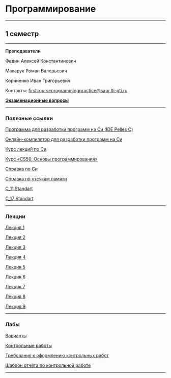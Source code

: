 # Программирование
____________
## 1 семестр
___________
**Преподаватели**

Федин Алексей Константинович

Макарук Роман Валерьевич

Корниенко Иван Григорьевич

Контакты: firstcourseprogrammingpractice@sapr.lti-gti.ru

[**Экзаменационные вопросы**](https://github.com/Veldorn/SPbGTI/blob/main/Files/Programming/Экзаменационные%20вопросы.pdf)
___________
### Полезные ссылки

[Программа для разработки программ на Си (IDE Pelles C)](http://www.smorgasbordet.com/pellesc/)

[Онлайн-компилятор для разработки программ на Си](https://ideone.com/)

[Курс лекций по Си](https://learnc.info/c/)

[Курс «CS50. Основы программирования»](https://javarush.ru/quests/QUEST_HARVARD_CS50)

[Справка по Си](https://en.cppreference.com/w/c)

[Справка по утечкам памяти](https://m.youtube.com/watch?v=1stQbTuUBIE) 

[C_11 Standart](https://github.com/Veldorn/SPbGTI/blob/main/Files/Programming/С11_Standart.pdf)

[C_17 Standart](https://github.com/Veldorn/SPbGTI/blob/main/Files/Programming/C17_Standart_Draft.pdf)
_________
### Лекции

[Лекция 1](https://github.com/Veldorn/SPbGTI/blob/main/Files/Programming/Лекция%201.pdf)

[Лекция 2](https://github.com/Veldorn/SPbGTI/blob/main/Files/Programming/Лекция%202.pdf)

[Лекция 3](https://github.com/Veldorn/SPbGTI/blob/main/Files/Programming/Лекция%203.pdf)

[Лекция 4](https://github.com/Veldorn/SPbGTI/blob/main/Files/Programming/Лекция%204.pdf)

[Лекция 5](https://github.com/Veldorn/SPbGTI/blob/main/Files/Programming/Лекция%205.pdf)

[Лекция 6](https://github.com/Veldorn/SPbGTI/blob/main/Files/Programming/Лекция%206.pdf)

[Лекция 7](https://github.com/Veldorn/SPbGTI/blob/main/Files/Programming/Лекция%207.pdf)

[Лекция 8](https://github.com/Veldorn/SPbGTI/blob/main/Files/Programming/Лекция%208.pdf)

[Лекция 9](https://github.com/Veldorn/SPbGTI/blob/main/Files/Programming/Лекция%209.pdf)
___________
### Лабы

[Варианты](https://github.com/Veldorn/SPbGTI/blob/main/GroupList.md)

[Контрольные работы](https://github.com/Veldorn/SPbGTI/blob/main/Files/Programming/Kонтрольные_работы.pdf)

[Требования к оформлению контрольных работ](https://github.com/Veldorn/SPbGTI/blob/main/Files/Programming/Требования%20к%20оформлению%20ВКР.pdf)

[Шаблон отчета по контрольной работе](https://github.com/Veldorn/SPbGTI/blob/main/Files/Programming/Шаблон_отчёта_по_контрольной_работе_САПР_V5.docx)
___________
